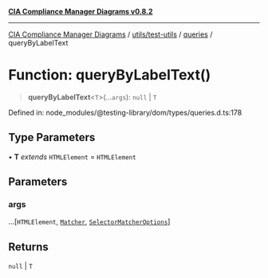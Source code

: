 [**CIA Compliance Manager Diagrams v0.8.2**](../../../../../README.md)

***

[CIA Compliance Manager Diagrams](../../../../../modules.md) / [utils/test-utils](../../../README.md) / [queries](../README.md) / queryByLabelText

# Function: queryByLabelText()

> **queryByLabelText**\<`T`\>(...`args`): `null` \| `T`

Defined in: node\_modules/@testing-library/dom/types/queries.d.ts:178

## Type Parameters

• **T** *extends* `HTMLElement` = `HTMLElement`

## Parameters

### args

...\[`HTMLElement`, [`Matcher`](../../../type-aliases/Matcher.md), [`SelectorMatcherOptions`](../../queryHelpers/interfaces/SelectorMatcherOptions.md)\]

## Returns

`null` \| `T`
